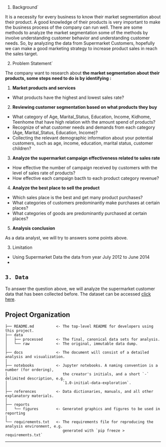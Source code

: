 1. Background`

It is a necessity for every business to know their market segmentation about their product. A good knowledge of their products is very important to make the business process of the company can run well. There are some methods to analyze the market segmentation some of the methods by involve understanding customer behavior and understanding customer needs. So, by analyzing the data from Supermarket Customers, hopefully we can make a good marketing strategy to increase product sales in reach the sales target.

2. Problem Statement`

The company want to research about **the market segmentation about their products, some steps need to do is by identifying :**
1. **Market products and services**
* What products have the highest and lowest sales rate?

2. **Reviewing customer segmentation based on what products they buy**
* What category of Age, Marital_Status, Education, Income, Kidhome, Teenhome that have high relation with the amount spend of products?
* Recognize of what customer needs and demands from each category (Age, Marital_Status, Education, Income)?
* Collecting the relevant demographic information about your potential customers, such as age, income, education, marital status, customer children?

3. **Analyze the supermarket campaign effectiveness related to sales rate**
* How effective the number of campaign received by customers with the level of sales rate of products?
* How effective each campaign bacth to each product category revenue?

4. **Analyze the best place to sell the product**
* Which sales place is the best and get many product purchases?
* What categories of customers predominantly make purchases at certain places?
* What categories of goods are predominantly purchased at certain places?

5. **Analysis conclusion**

As a data analyst, we will try to answers some points above.

3. Limitation

- Using Supermarket Data the data from year July 2012 to June 2014
- 



## `3. Data`

To answer the question above, we will analyze the supermarket customer data that has been collected before. The dataset can be accessed [click here](https://drive.google.com/drive/folders/1WodnBbuYTvsF0-6HTuQABQ0KCS31lqbK?usp=share_link).

Project Organization
------------

    ├── README.md          <- The top-level README for developers using this project.
    ├── data
    │   ├── processed      <- The final, canonical data sets for analysis.
    │   └── raw            <- The original, immutable data dump.
    │
    ├── docs               <- The document will consist of a detailed analysis and visualization.
    │
    ├── notebooks          <- Jupyter notebooks. A naming convention is a number (for ordering),
    │                         the creator's initials, and a short `-` delimited description, e.g.
    │                         `1.0-initial-data-exploration`.
    │
    ├── references         <- Data dictionaries, manuals, and all other explanatory materials.
    │
    ├── reports            
    │   └── figures        <- Generated graphics and figures to be used in reporting
    │
    └── requirements.txt   <- The requirements file for reproducing the analysis environment, e.g.
                              generated with `pip freeze > requirements.txt`

--------